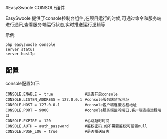 #EasySwoole CONSOLE组件  

EasySwoole 提供了console控制台组件,在项目运行的时候,可通过命令和服务端进行通讯,查看服务端运行状态,实时推送运行逻辑等

示例:  
```
php easyswoole console
server status 
server hostIp
```


## 配置
console配置如下:
```
CONSOLE.ENABLE = true              #是否开启console
CONSOLE.LISTEN_ADDRESS = 127.0.0.1 #console服务端监听地址
CONSOLE.HOST = 127.0.0.1           #console客户端连接远程地址
CONSOLE.PORT = 9000                #console服务端监听端口,客户端连接远程端口
CONSOLE.EXPIRE = 120               #心跳超时时间
CONSOLE.AUTH = auth_password       #鉴权密码,如不需要鉴权可设置null
CONSOLE.PUSH_LOG = true            #是否推送日志
```

